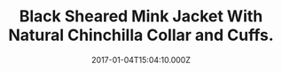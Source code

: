 ---
title: Black Sheared Mink Jacket With Natural Chinchilla Collar and Cuffs.
date: 2017-01-04T15:04:10.000Z
price: 0
sales_price: 
categories: ["Jacket"]
image: ["/img/uploads/2017/01/DSC08262.jpg"]
---